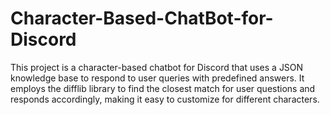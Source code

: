 # Character-Based-ChatBot-for-Discord
This project is a character-based chatbot for Discord that uses a JSON knowledge base to respond to user queries with predefined answers. It employs the difflib library to find the closest match for user questions and responds accordingly, making it easy to customize for different characters.
